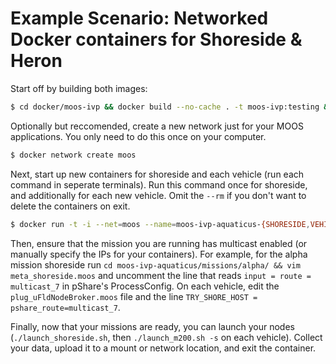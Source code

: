 # Example Scenario: Networked Docker containers for Shoreside & Heron

Start off by building both images:

```bash
$ cd docker/moos-ivp && docker build --no-cache . -t moos-ivp:testing && cd ../moos-ivp-aquaticus && docker build --no-cache . -t moos-ivp-aquaticus:testing
```

Optionally but reccomended, create a new network just for your MOOS applications. You only need to do this once on your computer.

```bash
$ docker network create moos
```

Next, start up new containers for shoreside and each vehicle (run each command in seperate terminals). Run this command once for shoreside, and additionally for each new vehicle. Omit the `--rm` if you don't want to delete the containers on exit.

```bash
$ docker run -t -i --net=moos --name=moos-ivp-aquaticus-{SHORESIDE,VEHICLE,ETC} --rm moos-ivp-aquaticus:testing bash
```

Then, ensure that the mission you are running has multicast enabled (or manually specify the IPs for your containers). For example, for the alpha mission shoreside run `cd moos-ivp-aquaticus/missions/alpha/ && vim meta_shoreside.moos` and uncomment the line that reads `input = route =  multicast_7` in pShare's ProcessConfig. On each vehicle, edit the `plug_uFldNodeBroker.moos` file and the line `TRY_SHORE_HOST = pshare_route=multicast_7`.

Finally, now that your missions are ready, you can launch your nodes (`./launch_shoreside.sh`, then `./launch_m200.sh -s` on each vehicle). Collect your data, upload it to a mount or network location, and exit the container.


